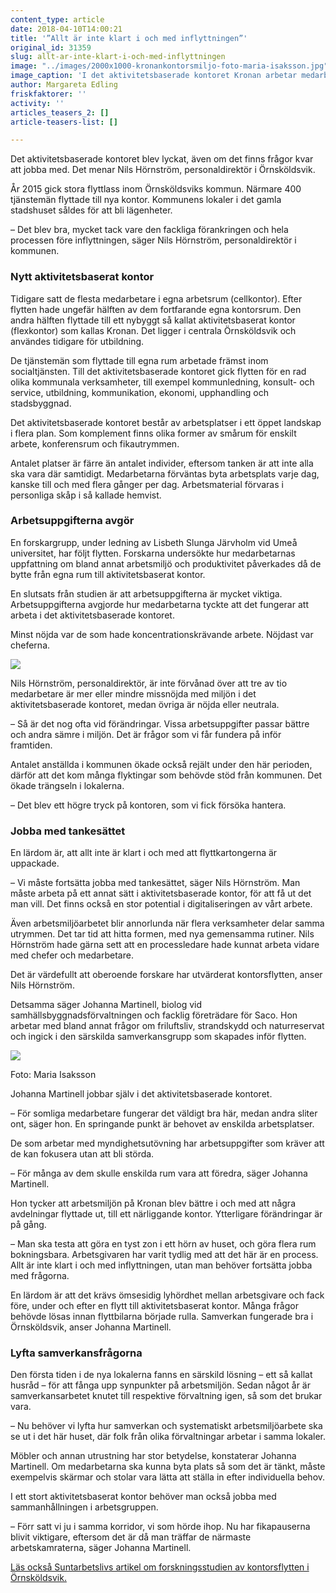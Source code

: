 ```yaml
---
content_type: article
date: 2018-04-10T14:00:21
title: '”Allt är inte klart i och med inflyttningen”'
original_id: 31359
slug: allt-ar-inte-klart-i-och-med-inflyttningen
image: "../images/2000x1000-kronankontorsmiljo-foto-maria-isaksson.jpg"
image_caption: 'I det aktivitetsbaserade kontoret Kronan arbetar medarbetare från flera olika förvaltningar i Örnsköldsviks kommun. Det kräver visst nytänkande i arbetsmiljöarbetet.'
author: Margareta Edling
friskfaktorer: ''
activity: ''
articles_teasers_2: []
article-teasers-list: []

---
```


Det aktivitetsbaserade kontoret blev lyckat, även om det finns frågor kvar att jobba med. Det menar Nils Hörnström, personaldirektör i Örnsköldsvik.

År 2015 gick stora flyttlass inom Örnsköldsviks kommun. Närmare 400 tjänstemän flyttade till nya kontor. Kommunens lokaler i det gamla stadshuset såldes för att bli lägenheter.

– Det blev bra, mycket tack vare den fackliga förankringen och hela processen före inflyttningen, säger Nils Hörnström, personaldirektör i kommunen.

### Nytt aktivitetsbaserat kontor

Tidigare satt de flesta medarbetare i egna arbetsrum (cellkontor). Efter flytten hade ungefär hälften av dem fortfarande egna kontorsrum. Den andra hälften flyttade till ett nybyggt så kallat aktivitetsbaserat kontor (flexkontor) som kallas Kronan. Det ligger i centrala Örnsköldsvik och användes tidigare för utbildning.

De tjänstemän som flyttade till egna rum arbetade främst inom socialtjänsten. Till det aktivitetsbaserade kontoret gick flytten för en rad olika kommunala verksamheter, till exempel kommunledning, konsult- och service, utbildning, kommunikation, ekonomi, upphandling och stadsbyggnad.

Det aktivitetsbaserade kontoret består av arbetsplatser i ett öppet landskap i flera plan. Som komplement finns olika former av smårum för enskilt arbete, konferensrum och fikautrymmen.

Antalet platser är färre än antalet individer, eftersom tanken är att inte alla ska vara där samtidigt. Medarbetarna förväntas byta arbetsplats varje dag, kanske till och med flera gånger per dag. Arbetsmaterial förvaras i personliga skåp i så kallade hemvist.

### Arbetsuppgifterna avgör

En forskargrupp, under ledning av Lisbeth Slunga Järvholm vid Umeå universitet, har följt flytten. Forskarna undersökte hur medarbetarnas uppfattning om bland annat arbetsmiljö och produktivitet påverkades då de bytte från egna rum till aktivitetsbaserat kontor.

En slutsats från studien är att arbetsuppgifterna är mycket viktiga. Arbetsuppgifterna avgjorde hur medarbetarna tyckte att det fungerar att arbeta i det aktivitetsbaserade kontoret.

Minst nöjda var de som hade koncentrationskrävande arbete. Nöjdast var cheferna.

[![](https://www.suntarbetsliv.se/wp-content/uploads/2018/04/220x200-nils-hornstrom.jpg)](https://www.suntarbetsliv.se/wp-content/uploads/2018/04/220x200-nils-hornstrom.jpg)

Nils Hörnström, personaldirektör, är inte förvånad över att tre av tio medarbetare är mer eller mindre missnöjda med miljön i det aktivitetsbaserade kontoret, medan övriga är nöjda eller neutrala.

– Så är det nog ofta vid förändringar. Vissa arbetsuppgifter passar bättre och andra sämre i miljön. Det är frågor som vi får fundera på inför framtiden.

Antalet anställda i kommunen ökade också rejält under den här perioden, därför att det kom många flyktingar som behövde stöd från kommunen. Det ökade trängseln i lokalerna.

– Det blev ett högre tryck på kontoren, som vi fick försöka hantera.

### Jobba med tankesättet

En lärdom är, att allt inte är klart i och med att flyttkartongerna är uppackade.

– Vi måste fortsätta jobba med tankesättet, säger Nils Hörnström. Man måste arbeta på ett annat sätt i aktivitetsbaserade kontor, för att få ut det man vill. Det finns också en stor potential i digitaliseringen av vårt arbete.

Även arbetsmiljöarbetet blir annorlunda när flera verksamheter delar samma utrymmen. Det tar tid att hitta formen, med nya gemensamma rutiner. Nils Hörnström hade gärna sett att en processledare hade kunnat arbeta vidare med chefer och medarbetare.

Det är värdefullt att oberoende forskare har utvärderat kontorsflytten, anser Nils Hörnström.

Detsamma säger Johanna Martinell, biolog vid samhällsbyggnadsförvaltningen och facklig företrädare för Saco. Hon arbetar med bland annat frågor om friluftsliv, strandskydd och naturreservat och ingick i den särskilda samverkansgrupp som skapades inför flytten.

[![](https://www.suntarbetsliv.se/wp-content/uploads/2018/04/740x375-johanna-martinell-foto-maria-isaksson.jpg)](https://www.suntarbetsliv.se/wp-content/uploads/2018/04/740x375-johanna-martinell-foto-maria-isaksson.jpg)

Foto: Maria Isaksson

Johanna Martinell jobbar själv i det aktivitetsbaserade kontoret.

– För somliga medarbetare fungerar det väldigt bra här, medan andra sliter ont, säger hon. En springande punkt är behovet av enskilda arbetsplatser.

De som arbetar med myndighetsutövning har arbetsuppgifter som kräver att de kan fokusera utan att bli störda.

– För många av dem skulle enskilda rum vara att föredra, säger Johanna Martinell.

Hon tycker att arbetsmiljön på Kronan blev bättre i och med att några avdelningar flyttade ut, till ett närliggande kontor. Ytterligare förändringar är på gång.

– Man ska testa att göra en tyst zon i ett hörn av huset, och göra flera rum bokningsbara. Arbetsgivaren har varit tydlig med att det här är en process. Allt är inte klart i och med inflyttningen, utan man behöver fortsätta jobba med frågorna.

En lärdom är att det krävs ömsesidig lyhördhet mellan arbetsgivare och fack före, under och efter en flytt till aktivitetsbaserat kontor. Många frågor behövde lösas innan flyttbilarna började rulla. Samverkan fungerade bra i Örnsköldsvik, anser Johanna Martinell.

### Lyfta samverkansfrågorna

Den första tiden i de nya lokalerna fanns en särskild lösning – ett så kallat husråd – för att fånga upp synpunkter på arbetsmiljön. Sedan något år är samverkansarbetet knutet till respektive förvaltning igen, så som det brukar vara.

– Nu behöver vi lyfta hur samverkan och systematiskt arbetsmiljöarbete ska se ut i det här huset, där folk från olika förvaltningar arbetar i samma lokaler.

Möbler och annan utrustning har stor betydelse, konstaterar Johanna Martinell. Om medarbetarna ska kunna byta plats så som det är tänkt, måste exempelvis skärmar och stolar vara lätta att ställa in efter individuella behov.

I ett stort aktivitetsbaserat kontor behöver man också jobba med sammanhållningen i arbetsgruppen.

– Förr satt vi ju i samma korridor, vi som hörde ihop. Nu har fikapauserna blivit viktigare, eftersom det är då man träffar de närmaste arbetskamraterna, säger Johanna Martinell.

[Läs också Suntarbetslivs artikel om forskningsstudien av kontorsflytten i Örnsköldsvik.](https://www.suntarbetsliv.se/forskning/fysisk-arbetsmiljo/arbetet-avgor-om-aktivitetsbaserat-passar/)

